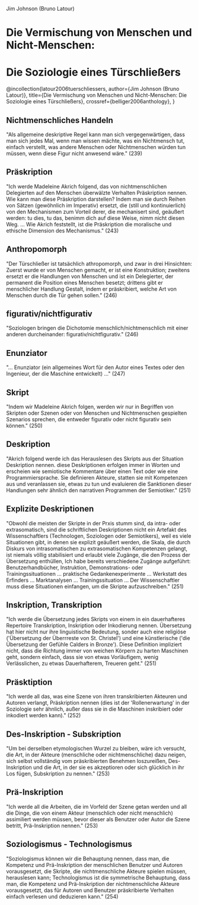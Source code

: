 Jim Johnson (Bruno Latour)

# Die Vermischung von Menschen und Nicht-Menschen:
# Die Soziologie eines Türschließers

@incollection{latour2006tuerschliessers,
 author={Jim Johnson (Bruno Latour)}, 
 title={Die Vermischung von Menschen und Nicht-Menschen: Die Soziologie eines Türschließers}, 
 crossref={belliger2006anthology},
}

## Nichtmenschliches Handeln
"Als allgemeine deskriptive Regel kann man sich vergegenwärtigen, dass man sich jedes Mal, wenn man wissen mächte, was ein Nichtmensch tut, einfach verstellt, was andere Menschen oder Nichtmenschen würden tun müssen, wenn diese Figur nicht anwesend wäre." (239)

## Präskription
"Ich werde Madeleine Akrich folgend, das von nichtmenschlichen Delegierten auf den Menschen überwälzte Verhalten Präskription nennen. Wie kann man diese Präskription darstellen? Indem man sie durch Reihen von Sätzen (gewöhnlich im Imperativ) ersetzt, die (still und kontinuierlich) von den Mechanismen zum Vorteil derer, die mechanisert sind, geäußert werden: tu dies, tu das, benimm dich auf diese Weise, nimm nicht diesen Weg. ... Wie Akrich feststellt, ist die Präskription die moralische und ethische Dimension des Mechanismus." (243)

## Anthropomorph
"Der Türschließer ist tatsächlich athropomorph, und zwar in drei Hinsichten: Zuerst wurde er von Menschen gemacht, er ist eine Konstruktion; zweitens ersetzt er die Handlungen von Menschen und ist ein Delegierter, der permanent die Position eines Menschen besetzt; drittens gibt er menschlicher Handlung Gestalt, indem er präskribiert, welche Art von Menschen durch die Tür gehen sollen." (246)

## figurativ/nichtfigurativ
"Soziologen bringen die Dichotomie menschlich/nichtmenschlich mit einer anderen durcheinander: figurativ/nichtfigurativ." (246)

## Enunziator
"... Enunziator (ein allgemeines Wort für den Autor eines Textes oder den Ingenieur, der die Maschine entwickelt) ..." (247)

## Skript
"Indem wir Madeleine Akrich folgen, werden wir nur in Begriffen von Skripten oder Szenen oder von Menschen und Nichtmenschen gespielten Szenarios sprechen, die entweder figurativ oder nicht figurativ sein können." (250)

## Deskription
"Akrich folgend werde ich das Herauslesen des Skripts aus der Situation Deskription nennen. diese Deskriptionen erfolgen immer in Worten und erscheien wie semiotische Kommentare über einen Text oder wie eine Programmiersprache. Sie definieren Akteure, statten sie mit Kompetenzen aus und veranlassen sie, etwas zu tun und evaluieren die Sanktionen dieser Handlungen sehr ähnlich den narrativen Programmen der Semiotiker." (251) 

## Explizite Deskriptionen
"Obwohl die meisten der Skripte in der Prxis stumm sind, da intra- oder extrasomatisch, sind die schriftlichen Deskriptionen nicht ein Artefakt des Wissenschaftlers (Technologen, Soziologen oder Semiotikers), weil es viele Situationen gibt, in denen sie explizit geäußert werden, die Skala, die durch Diskurs von intrasomatischen zu extrasomatischen Kompetenzen gelangt, ist niemals völlig stabilisiert und erlaubt viele Zugänge, die den Prozess der Übersetzung enthüllen, Ich habe bereits verschiedene Zugänge aufgeführt: Benutzerhandbücher, Instruktion, Demonstrations- oder Trainingssituationen ... praktische Gedankenexperimente ... Werkstatt des Erfinders ... Marktanalysen ... Trainingssituation ... Der Wissenschaftler muss diese Situationen einfangen, um die Skripte aufzuschreiben." (251)

## Inskription, Transkription
"Ich werde die Übersetzung jedes Skripts von einem in ein dauerhafteres Repertoire Transkription, Inskription oder Inkodierung nennen. Übersetzung hat hier nicht nur ihre linguistische Bedeutung, sonder auch eine religiöse ('Übersetzung der Überrreste von St. Christel') und eine künstlerische ('die Übersetzung der Gefühle Calders in Bronze'). Diese Definition impliziert nicht, dass die Richtung immer von weichen Körpern zu harten Maschinen geht, sondern einfach, dass sie von etwas Vorläufigem, wenig Verlässlichen, zu etwas Dauerhafterem, Treueren geht." (251)

## Präsktiption
"Ich werde all das, was eine Szene von ihren transkribierten Akteuren und Autoren verlangt, Präskription nennen (dies ist der 'Rollenerwartung' in der Soziologie sehr ähnlich, außer dass sie in die Maschinen inskribiert oder inkodiert werden kann)." (252)

## Des-Inskription - Subskription
"Um bei derselben etymologischen Wurzel zu bleiben, wäre ich versucht, die Art, in der Akteure (menschliche oder nichtmenschliche) dazu neigen, sich selbst vollständig vom präskribierten Benehmen loszureißen, Des-Inskription und die Art, in der sie es akzeptioren oder sich glücklich in ihr Los fügen, Subskription zu nennen." (253)

## Prä-Inskription
"Ich werde all die Arbeiten, die im Vorfeld der Szene getan werden und all die Dinge, die von einem Akteur (menschlich oder nicht menschlich) assimiliert werden müssen, bevor dieser als Benutzer oder Autor die Szene betritt, Prä-Inskription nennen." (253)

## Soziologismus - Technologismus
"Soziologismus können wir die Behauptung nennen, dass man, die Kompetenz und Prä-Inskription der menschlichen Benutzer und Autoren vorausgesetzt, die Skripte, die nichtmenschliche Akteure spielen müssen, herauslesen kann; Technologismus ist die symmetrische Behauptung, dass man, die Kompetenz und Prä-Inskription der nichtmenschliche Akteure vorausgesetzt, das für Autoren und Benutzer präskribierte Verhalten einfach verlesen und deduzieren kann." (254)
